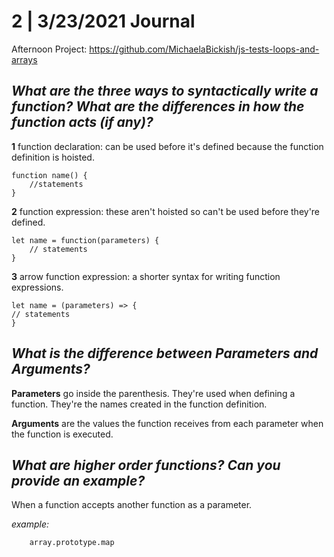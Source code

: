 # 2 | 3/23/2021 Journal

Afternoon Project: https://github.com/MichaelaBickish/js-tests-loops-and-arrays

## *What are the three ways to syntactically write a function? What are the differences in how the function acts (if any)?*
**1** function declaration: can be used before it's defined because the function definition is hoisted.

    function name() {
        //statements
    }

**2** function expression: these aren't hoisted so can't be used before they're defined.

    let name = function(parameters) {
        // statements
    }


**3** arrow function expression: a shorter syntax for writing function expressions.

    let name = (parameters) => {
    // statements
    }

## *What is the difference between Parameters and Arguments?*
**Parameters** go inside the parenthesis. They're used when defining a function. They're the names created in the function definition.

**Arguments** are the values the function receives from each parameter when the function is executed.


## *What are higher order functions? Can you provide an example?*
When a function accepts another function as a parameter.

*example:* 
        
        array.prototype.map